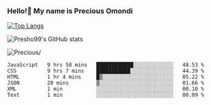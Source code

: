 ### Hello!👋 My name is Precious Omondi 

[![Top Langs](https://github-readme-stats.vercel.app/api/top-langs/?username=Presho99&langs_count=8&theme=dark)](https://github.com/Presho99/github-readme-stats)

![Presho99's GitHub stats](https://github-readme-stats.vercel.app/api?username=Presho99&show_icons=true&theme=dark)


<p align="left"> <img src=https://komarev.com/ghpvc/?username=Presho99&color=blueviolet alt=Precious/></p>






<!--START_SECTION:waka-->

```text
JavaScript   9 hrs 58 mins   ████████████░░░░░░░░░░░░░   48.53 %
CSS          9 hrs 7 mins    ███████████░░░░░░░░░░░░░░   44.39 %
HTML         1 hr 4 mins     █▒░░░░░░░░░░░░░░░░░░░░░░░   05.22 %
JSON         20 mins         ▒░░░░░░░░░░░░░░░░░░░░░░░░   01.66 %
XML          1 min           ░░░░░░░░░░░░░░░░░░░░░░░░░   00.10 %
Text         1 min           ░░░░░░░░░░░░░░░░░░░░░░░░░   00.09 %
```

<!--END_SECTION:waka-->

